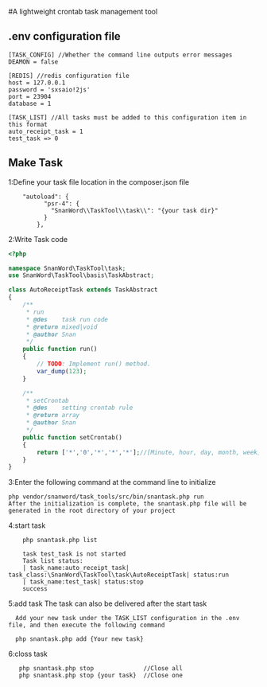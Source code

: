 #A lightweight crontab task management tool

## .env configuration file
```
[TASK_CONFIG] //Whether the command line outputs error messages
DEAMON = false

[REDIS] //redis configuration file
host = 127.0.0.1
password = 'sxsaio!2js'
port = 23904
database = 1

[TASK_LIST] //All tasks must be added to this configuration item in this format
auto_receipt_task = 1
test_task => 0

```

## Make Task
1:Define your task file location in the composer.json file
```
    "autoload": {
          "psr-4": {
            "SnanWord\\TaskTool\\task\\": "{your task dir}"
          }
        },
```

2:Write Task code
```php
<?php

namespace SnanWord\TaskTool\task;
use SnanWord\TaskTool\basis\TaskAbstract;

class AutoReceiptTask extends TaskAbstract
{
    /**
     * run
     * @des    task run code
     * @return mixed|void
     * @author Snan
     */
    public function run()
    {
        // TODO: Implement run() method.
        var_dump(123);
    }

    /**
     * setCrontab
     * @des    setting crontab rule
     * @return array
     * @author Snan
     */
    public function setCrontab()
    {
        return ['*','0','*','*','*'];//[Minute, hour, day, month, week]
    }
}
```
3:Enter the following command at the command line to initialize
```
php vendor/snanword/task_tools/src/bin/snantask.php run
After the initialization is complete, the snantask.php file will be generated in the root directory of your project
```

4:start task
```
    php snantask.php list
    
    task test_task is not started 
    Task list status: 
    | task_name:auto_receipt_task| task_class:\SnanWord\TaskTool\task\AutoReceiptTask| status:run 
    | task_name:test_task| status:stop 
    success 

```
5:add task  The task can also be delivered after the start task
```
  Add your new task under the TASK_LIST configuration in the .env file, and then execute the following command

  php snantask.php add {Your new task}
```

6:closs task
```$xslt
   php snantask.php stop              //Close all
   php snantask.php stop {your task}  //Close one
```